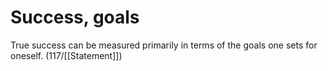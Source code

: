 # Success, goals

True success can be measured primarily in terms of the goals one sets for oneself.
(117/[[Statement]])